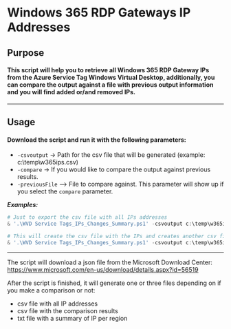 # **Windows 365 RDP Gateways IP Addresses**
## Purpose
#### This script will help you to retrieve all Windows 365 RDP Gateway IPs from the Azure Service Tag Windows Virtual Desktop, additionally, you can compare the output against a file with previous output information and you will find added or/and removed IPs.

____
## Usage
#### Download the script and run it with the following parameters:
- `-csvoutput` -> Path for the csv file that will be generated (example: c:\temp\w365ips.csv)
- `-compare` -> If you would like to compare the output against previous results.
- `-previousFile` --> File to compare against. This parameter will show up if you select the `compare` parameter.

**_Examples:_**

```powershell
# Just to export the csv file with all IPs addresses
& '.\WVD Service Tags_IPs_Changes_Summary.ps1' -csvoutput c:\temp\w365ips.csv

# This will create the csv file with the IPs and creates another csv file with the comparison between w365ips.csv and w365ips.csv
& '.\WVD Service Tags_IPs_Changes_Summary.ps1' -csvoutput c:\temp\w365ips.csv -compare -previousFile c:\temp\w365ips_previous.csv
```

____
The script will download a json file from the Microsoft Download Center:
https://www.microsoft.com/en-us/download/details.aspx?id=56519

After the script is finished, it will generate one or three files depending on if you make a comparison or not:
- csv file with all IP addresses
- csv file with the comparison results
- txt file with a summary of IP per region